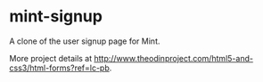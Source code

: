 # mint-signup
A clone of the user signup page for Mint.

More project details at http://www.theodinproject.com/html5-and-css3/html-forms?ref=lc-pb.